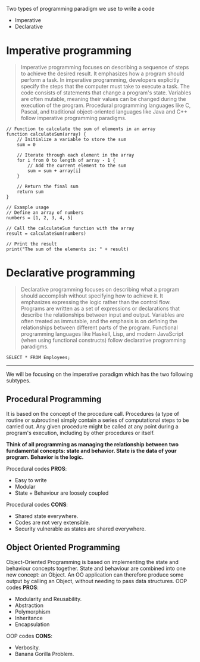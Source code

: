Two types of programming paradigm we use to write a code
- Imperative
- Declarative

# Imperative programming
> Imperative programming focuses on describing a sequence of steps to achieve the desired result. It emphasizes how a program should perform a task.
> In imperative programming, developers explicitly specify the steps that the computer must take to execute a task. The code consists of statements that change a program's state.
> Variables are often mutable, meaning their values can be changed during the execution of the program.
> Procedural programming languages like C, Pascal, and traditional object-oriented languages like Java and C++ follow imperative programming paradigms.
```
// Function to calculate the sum of elements in an array
function calculateSum(array) {
    // Initialize a variable to store the sum
    sum = 0
    
    // Iterate through each element in the array
    for i from 0 to length of array - 1 {
        // Add the current element to the sum
        sum = sum + array[i]
    }
    
    // Return the final sum
    return sum
}

// Example usage
// Define an array of numbers
numbers = [1, 2, 3, 4, 5]

// Call the calculateSum function with the array
result = calculateSum(numbers)

// Print the result
print("The sum of the elements is: " + result)

```
# Declarative programming
> Declarative programming focuses on describing what a program should accomplish without specifying how to achieve it. It emphasizes expressing the logic rather than the control flow.
> Programs are written as a set of expressions or declarations that describe the relationships between input and output.
> Variables are often treated as immutable, and the emphasis is on defining the relationships between different parts of the program.
> Functional programming languages like Haskell, Lisp, and modern JavaScript (when using functional constructs) follow declarative programming paradigms.
```
SELECT * FROM Employees;

```
---
We will be focusing on the imperative paradigm which has the two following subtypes.

## Procedural Programming
It is based on the concept of the procedure call. Procedures (a type of routine or subroutine) simply contain a series of computational steps to be carried out. Any given procedure might be called at any point during a program's execution, including by other procedures or itself.

**Think of all programming as managing the relationship between two fundamental concepts: state and behavior. State is the data of your program. Behavior is the logic.**

Procedural codes **PROS**:
- Easy to write
- Modular
- State + Behaviour are loosely coupled

Procedural codes **CONS**:
- Shared state everywhere.
- Codes are not very extensible.
- Security vulnerable as states are shared everywhere.

## Object Oriented Programming
Object-Oriented Programming is based on implementing the state and behaviour concepts together. State and behaviour are combined into one new concept: an Object. An OO application can therefore produce some output by calling an Object, without needing to pass data structures.
OOP codes **PROS**:
- Modularity and Reusability.
- Abstraction
- Polymorphism
- Inheritance
- Encapsulation

OOP codes **CONS**:
- Verbosity.
- Banana Gorilla Problem.